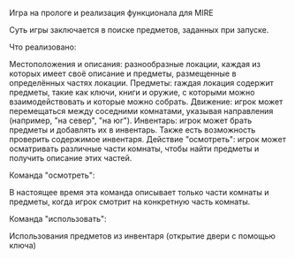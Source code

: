 Игра на прологе и реализация функционала для MIRE

Суть игры заключается в поиске предметов, заданных при запуске.

Что реализовано:

Местоположения и описания: разнообразные локации, каждая из которых имеет своё описание и предметы, размещенные в определённых частях локации.
Предметы: rаждая локация содержит предметы, такие как ключи, книги и оружие, с которыми можно взаимодействовать и которые можно собрать.
Движение: игрок может перемещаться между соседними комнатами, указывая направления (например, "на север", "на юг").
Инвентарь: игрок может брать предметы и добавлять их в инвентарь. Также есть возможность проверить содержимое инвентаря.
Действие "осмотреть": игрок может осматривать различные части комнаты, чтобы найти предметы и получить описание этих частей.


Команда "осмотреть":

В настоящее время эта команда описывает только части комнаты и предметы, 
когда игрок смотрит на конкретную часть комнаты. 

Команда "использовать":

Использования предметов 
из инвентаря (открытие двери с помощью ключа)
